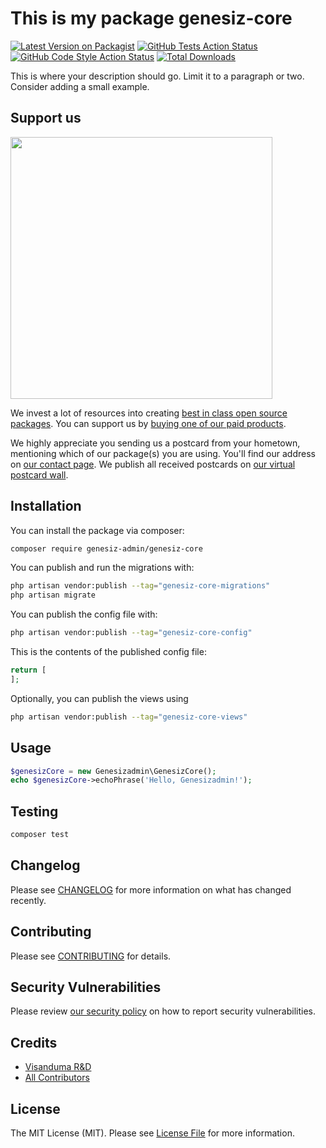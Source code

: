 # This is my package genesiz-core

[![Latest Version on Packagist](https://img.shields.io/packagist/v/genesiz-admin/genesiz-core.svg?style=flat-square)](https://packagist.org/packages/genesiz-admin/genesiz-core)
[![GitHub Tests Action Status](https://img.shields.io/github/actions/workflow/status/genesiz-admin/genesiz-core/run-tests.yml?branch=main&label=tests&style=flat-square)](https://github.com/genesiz-admin/genesiz-core/actions?query=workflow%3Arun-tests+branch%3Amain)
[![GitHub Code Style Action Status](https://img.shields.io/github/actions/workflow/status/genesiz-admin/genesiz-core/fix-php-code-style-issues.yml?branch=main&label=code%20style&style=flat-square)](https://github.com/genesiz-admin/genesiz-core/actions?query=workflow%3A"Fix+PHP+code+style+issues"+branch%3Amain)
[![Total Downloads](https://img.shields.io/packagist/dt/genesiz-admin/genesiz-core.svg?style=flat-square)](https://packagist.org/packages/genesiz-admin/genesiz-core)

This is where your description should go. Limit it to a paragraph or two. Consider adding a small example.

## Support us

[<img src="https://github-ads.s3.eu-central-1.amazonaws.com/genesiz-core.jpg?t=1" width="419px" />](https://spatie.be/github-ad-click/genesiz-core)

We invest a lot of resources into creating [best in class open source packages](https://spatie.be/open-source). You can support us by [buying one of our paid products](https://spatie.be/open-source/support-us).

We highly appreciate you sending us a postcard from your hometown, mentioning which of our package(s) you are using. You'll find our address on [our contact page](https://spatie.be/about-us). We publish all received postcards on [our virtual postcard wall](https://spatie.be/open-source/postcards).

## Installation

You can install the package via composer:

```bash
composer require genesiz-admin/genesiz-core
```

You can publish and run the migrations with:

```bash
php artisan vendor:publish --tag="genesiz-core-migrations"
php artisan migrate
```

You can publish the config file with:

```bash
php artisan vendor:publish --tag="genesiz-core-config"
```

This is the contents of the published config file:

```php
return [
];
```

Optionally, you can publish the views using

```bash
php artisan vendor:publish --tag="genesiz-core-views"
```

## Usage

```php
$genesizCore = new Genesizadmin\GenesizCore();
echo $genesizCore->echoPhrase('Hello, Genesizadmin!');
```

## Testing

```bash
composer test
```

## Changelog

Please see [CHANGELOG](CHANGELOG.md) for more information on what has changed recently.

## Contributing

Please see [CONTRIBUTING](CONTRIBUTING.md) for details.

## Security Vulnerabilities

Please review [our security policy](../../security/policy) on how to report security vulnerabilities.

## Credits

- [Visanduma R&D](https://github.com/genesiz-admin)
- [All Contributors](../../contributors)

## License

The MIT License (MIT). Please see [License File](LICENSE.md) for more information.
